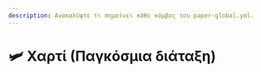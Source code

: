```yaml
---
description: Ανακαλύψτε τι σημαίνει κάθε κόμβος του paper-global.yml.
---
```


# 🛩️ Χαρτί (Παγκόσμια διάταξη)
